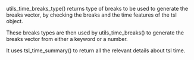 
utils_time_breaks_type() returns type of breaks to be used to generate the breaks vector, by checking the breaks and the time features of the tsl object.

These breaks types are then used by utils_time_breaks() to generate the breaks vector from either a keyword or a number.

It uses tsl_time_summary() to return all the relevant details about tsl time.
